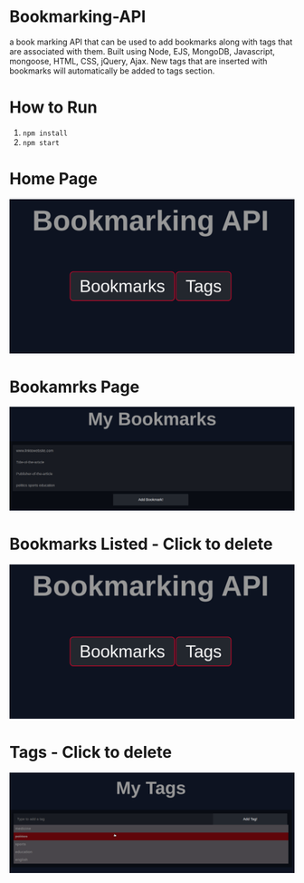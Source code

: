 # Bookmarking-API
a book marking API that can be used to add bookmarks along with tags that are associated with them. Built using Node, EJS, MongoDB, Javascript, mongoose, HTML, CSS, jQuery, Ajax.
New tags that are inserted with bookmarks will automatically be added to tags section.
# How to Run
1. `npm install`
2. `npm start`
# Home Page 
![](bookmark-api-photos/homepage.png)
# Bookamrks Page 
![](bookmark-api-photos/form-filling.png)
# Bookmarks Listed - Click to delete 
![](bookmark-api-photos/homepage.png)
# Tags - Click to delete 
![](bookmark-api-photos/rsz_tag-delete.png)
